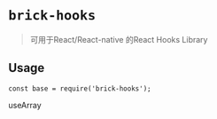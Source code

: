 # `brick-hooks`

> 可用于React/React-native 的React Hooks Library

## Usage

```
const base = require('brick-hooks');
```

useArray

